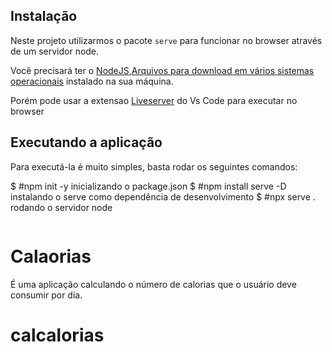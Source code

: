 ## Instalação

Neste projeto utilizarmos o pacote `serve` para funcionar no browser através de um servidor node.

Você precisará ter o [NodeJS](https://nodejs.org),[Arquivos para download em vários sistemas operacionais](https://nodejs.org/en/download/) instalado na sua máquina.

Porém pode usar a extensao [Liveserver](https://marketplace.visualstudio.com/items?itemName=ritwickdey.LiveServer) do Vs Code para executar no browser

## Executando a aplicação

Para executá-la é muito simples, basta rodar os seguintes comandos:

$ #npm init -y inicializando o package.json
$ #npm install serve -D instalando o serve como dependência de desenvolvimento
$ #npx serve . rodando o servidor node

```

```

# Calaorias

É uma aplicação calculando o número de calorias que o usuário deve consumir por dia.
# calcalorias
